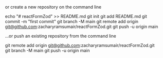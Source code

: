 or create a new repository on the command line

echo "# reactFormZod" >> README.md
git init
git add README.md
git commit -m "first commit"
git branch -M main
git remote add origin git@github.com:zacharyramsumair/reactFormZod.git
git push -u origin main


…or push an existing repository from the command line

git remote add origin git@github.com:zacharyramsumair/reactFormZod.git
git branch -M main
git push -u origin main
